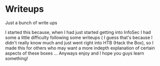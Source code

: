 # Writeups
Just a bunch of write ups


I started this because, when I had just started getting into InfoSec I had some a little difficulty following some writeups ( I guess that's because I didn't really know much and just went right into HTB (Hack the Box), so I made this for others who may want a more indepth explanation of certain aspects of these boxes ... Anyways enjoy and I hope you guys learn something! 
